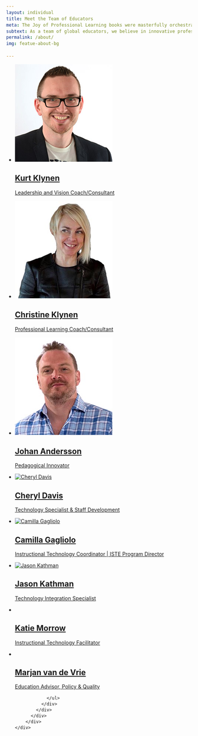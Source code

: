 ```yaml
---
layout: individual
title: Meet the Team of Educators
meta: The Joy of Professional Learning books were masterfully orchestrated by a team of educators with over 100+ years of professional learning experience. Meet our team.
subtext: As a team of global educators, we believe in innovative professional learning and our mission is to bring joy back to the learning experience through innovative practices that are shared, relevant, and meaningful.
permalink: /about/
img: featue-about-bg

---
```


<section id="portfolio-work">
    <div class="container">
        <div class="row">
          <div class="col-sm-12">
            <div class="block">
              <div class="portfolio-contant">
                <ul id="portfolio-contant-active">
                    <li class="mix">
                      <a href="/about/kurtklynen/">
                        <img src="/img/Kurt.jpg" alt="" />
                        <div class="overly">
                          <div class="position-center">
                            <h2>Kurt Klynen</h2>
                            <p>Leadership and Vision Coach/Consultant </p>
                          </div>
                        </div>
                      </a>
                    </li>
                    <li class="mix">
                    <a href="/about/christineklynen/">
                      <img src="/img/christine.jpg" alt="" />
                      <div class="overly">
                        <div class="position-center">
                          <h2>Christine Klynen</h2>
                          <p>Professional Learning Coach/Consultant </p>
                        </div>
                      </div>
                    </a>
                  </li>
                  <li class="mix">
                    <a href="/about/johanandersson/">
                      <img src="/img/johan.jpg" alt="Johan Andersson" />
                      <div class="overly">
                        <div class="position-center">
                          <h2>Johan Andersson</h2>
                          <p>Pedagogical Innovator </p>
                        </div>
                      </div>
                    </a>
                  </li>
                  <li class="mix">
                    <a href="/about/cheryldavis/">
                      <img src="{{ site.baseurl }}/img/cheryl.jpg" alt="Cheryl Davis" />
                      <div class="overly">
                        <div class="position-center">
                          <h2>Cheryl Davis</h2>
                          <p>Technology Specialist & Staff Development </p>
                        </div>
                      </div>
                    </a>
                  </li>
                  <li class="mix">
                    <a href="/about/camillagagliolo/">
                      <img src="{{ site.baseurl }}/img/camilla.jpg" alt="Camilla Gagliolo" />
                      <div class="overly">
                        <div class="position-center">
                          <h2>Camilla Gagliolo</h2>
                          <p>Instructional Technology Coordinator | ISTE Program Director </p>
                        </div>
                      </div>
                    </a>
                  </li>
                  <li class="mix">
                    <a href="/about/jasonkathman/">
                      <img src="{{ site.baseurl }}/img/JasonKathman.jpg" alt="Jason Kathman" />
                      <div class="overly">
                        <div class="position-center">
                          <h2>Jason Kathman</h2>
                          <p>Technology Integration Specialist </p>
                        </div>
                      </div>
                    </a>
                  </li>
                  <li class="mix">
                    <a href="/about/katiemorrow/">
                      <img src="{{ site.baseurl }}/img/katie.jpg" alt="">
                      <div class="overly">
                        <div class="position-center">
                          <h2>Katie Morrow</h2>
                          <p>Instructional Technology Facilitator </p>
                        </div>
                      </div>
                    </a>
                  </li>
                  <li class="mix">
                    <a href="/about/marjanvandevrie/">
                      <img src="{{ site.baseurl }}/img/marjan.jpg" alt="">
                      <div class="overly">
                        <div class="position-center">
                          <h2>Marjan van de Vrie</h2>
                          <p>Education Advisor, Policy & Quality </p>
                        </div>
                      </div>
                    </a>
                  </li>

                </ul>
              </div>
            </div>
          </div>
        </div>
    </div>
</section>
